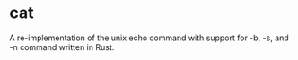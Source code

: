 # cat
A re-implementation of the unix echo command with support for -b, -s, and -n command written in Rust.